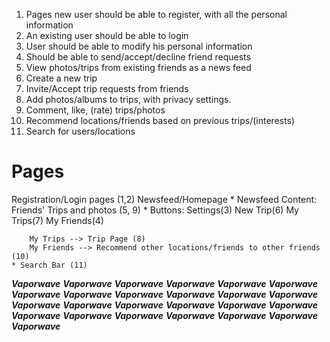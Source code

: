 1. Pages new user should be able to register, with all the personal information
2. An existing user should be able to login
3. User should be able to modify his personal information
4. Should be able to send/accept/decline friend requests
5. View photos/trips from existing friends as a news feed
6. Create a new trip
7. Invite/Accept trip requests from friends
8. Add photos/albums to trips, with privacy settings.
9. Comment, like, (rate) trips/photos
10. Recommend locations/friends based on previous trips/(interests)
11. Search for users/locations

Pages
=====
Registration/Login pages (1,2)
Newsfeed/Homepage
    * Newsfeed Content: Friends' Trips and photos (5, 9)
    * Buttons: Settings(3)   New Trip(6)    My Trips(7)     My Friends(4)

        My Trips --> Trip Page (8)
        My Friends --> Recommend other locations/friends to other friends (10)
    * Search Bar (11) 



***Vaporwave***
***Vaporwave***
***Vaporwave***
***Vaporwave***
***Vaporwave***
***Vaporwave***
***Vaporwave***
***Vaporwave***
***Vaporwave***
***Vaporwave***
***Vaporwave***
***Vaporwave***
***Vaporwave***
***Vaporwave***
***Vaporwave***
***Vaporwave***
***Vaporwave***
***Vaporwave***
***Vaporwave***
***Vaporwave***
***Vaporwave***
***Vaporwave***
***Vaporwave***
***Vaporwave***
***Vaporwave***
